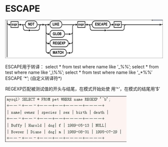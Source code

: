 # ESCAPE
<P>
<img src="pic5.JPG"/>
<p>
ESCAPE用于转译：
select * from test where name like ‘_%%’;
select * from test where name like ‘_\%%’;
select * from test where name like ‘_*%%’ ESCAPE ‘*’;
 (自定义转译符*)

REGEXP匹配被测试值的开头与结尾，在模式开始处使
用’^’，在模式的结尾用’$’

<P>
<img src="pic6.JPG"/>
<P>
